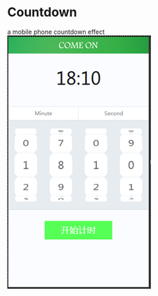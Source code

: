 # Countdown
a mobile phone countdown effect
![image](https://github.com/AlinaGao/Countdown/blob/master/datemanage.png)
